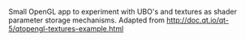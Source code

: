 Small OpenGL app to experiment with UBO's and textures as shader parameter storage mechanisms.
Adapted from http://doc.qt.io/qt-5/qtopengl-textures-example.html 
 
